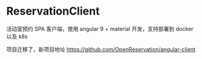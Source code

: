 # ReservationClient

活动室预约 SPA 客户端，使用 angular 9 + material 开发，支持部署到 docker 以及 k8s

项目迁移了，新项目地址 <https://github.com/OpenReservation/angular-client>
